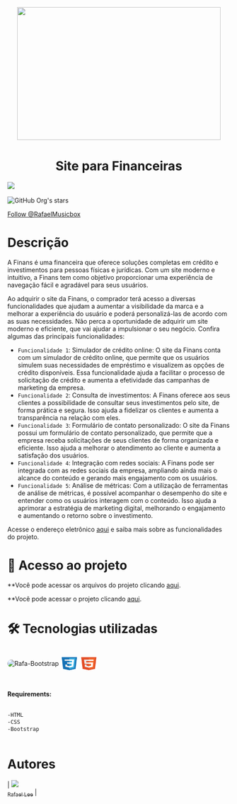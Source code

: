 <p align="center">
  <img width="460" height="300" src="https://github.com/Rafael-Lee1/Icons/blob/55509b22d2b8b16531500db471346f1e84f89b26/Projeto_Site_Financ.png">
</p>

<h1 align="center"> Site para Financeiras </h1>

<img src="http://img.shields.io/static/v1?label=STATUS&message=EM%20DESENVOLVIMENTO&color=GREEN&style=for-the-badge"/>

![GitHub Org's stars](https://img.shields.io/gitlab/contributors/Rafael-Lee1)

<a id="follow-us" href="https://twitter.com/RafaelMusicbox" class="tw-btn" rel="me nofollow">Follow @RafaelMusicbox</a>

# Descrição

A Finans é uma financeira que oferece soluções completas em crédito e investimentos para pessoas físicas e jurídicas. Com um site moderno e intuitivo, a Finans tem como objetivo proporcionar uma experiência de navegação fácil e agradável para seus usuários.

Ao adquirir o site da Finans, o comprador terá acesso a diversas funcionalidades que ajudam a aumentar a visibilidade da marca e a melhorar a experiência do usuário e poderá personalizá-las de acordo com as suas necessidades. Não perca a oportunidade de adquirir um site moderno e eficiente, que vai ajudar a impulsionar o seu negócio. Confira algumas das principais funcionalidades:

- `Funcionalidade 1`: Simulador de crédito online: O site da Finans conta com um simulador de crédito online, que permite que os usuários simulem suas necessidades de empréstimo e visualizem as opções de crédito disponíveis. Essa funcionalidade ajuda a facilitar o processo de solicitação de crédito e aumenta a efetividade das campanhas de marketing da empresa.
- `Funcionalidade 2`: Consulta de investimentos: A Finans oferece aos seus clientes a possibilidade de consultar seus investimentos pelo site, de forma prática e segura. Isso ajuda a fidelizar os clientes e aumenta a transparência na relação com eles.
- `Funcionalidade 3`: Formulário de contato personalizado: O site da Finans possui um formulário de contato personalizado, que permite que a empresa receba solicitações de seus clientes de forma organizada e eficiente. Isso ajuda a melhorar o atendimento ao cliente e aumenta a satisfação dos usuários.
- `Funcionalidade 4`: Integração com redes sociais: A Finans pode ser integrada com as redes sociais da empresa, ampliando ainda mais o alcance do conteúdo e gerando mais engajamento com os usuários.
- `Funcionalidade 5`: Análise de métricas: Com a utilização de ferramentas de análise de métricas, é possível acompanhar o desempenho do site e entender como os usuários interagem com o conteúdo. Isso ajuda a aprimorar a estratégia de marketing digital, melhorando o engajamento e aumentando o retorno sobre o investimento.

Acesse o endereço eletrônico <a href="https://projetositefinans-production.up.railway.app/">aqui</a> e saiba mais sobre as funcionalidades do projeto.

# 📁 Acesso ao projeto

**Você pode acessar os arquivos do projeto clicando <a href="https://github.com/Rafael-Lee1/Projeto_Site_Finans/tree/main">aqui</a>.</p>
**Você pode acessar o projeto clicando <a href="https://projetositefinans-production.up.railway.app/">aqui</a>.</p>

# 🛠️ Tecnologias utilizadas

<div style="display: inline_block"><br>
<img align="center" alt="Rafa-Bootstrap" height="40" style="border-radius:50px;" src="https://github.com/Rafael-Lee1/Icons/blob/f85d05ce344243c7a5f13ebe444b251000c1793a/Bootstrap%20(2).gif">
<img align="center" alt="Rafa-CSS" height="30" width="40" src="https://raw.githubusercontent.com/devicons/devicon/master/icons/css3/css3-original.svg">
<img align="center" alt="Rafa-HTML" height="30" width="40" src="https://raw.githubusercontent.com/devicons/devicon/master/icons/html5/html5-original.svg"> <p>
<br>


<b>Requirements:</b>

<pre class="notranslate"><code>
-HTML
-CSS
-Bootstrap
</code>
</pre>


# Autores

| [<img src="https://avatars.githubusercontent.com/u/115593138?s=400&u=c345c56a9a6c0718f52a868dc3f39fd8bdbc944d&v=4" width=115><br><sub>Rafael Lee</sub>](https://github.com/Rafael-Lee1) |

